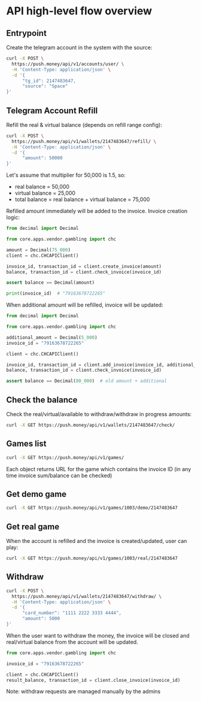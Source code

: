 API high-level flow overview
============================

## Entrypoint
Create the telegram account in the system with the source:
```bash
curl -X POST \
  https://push.money/api/v1/accounts/user/ \
  -H 'Content-Type: application/json' \
  -d '{
      "tg_id": 2147483647,
      "source": "Space"
}'
```

## Telegram Account Refill
Refill the real & virtual balance (depends on refill range config):
```bash
curl -X POST \
  https://push.money/api/v1/wallets/2147483647/refill/ \
  -H 'Content-Type: application/json' \
  -d '{
      "amount": 50000
}'
``` 

Let's assume that multiplier for 50,000 is 1.5, so:
- real balance = 50,000
- virtual balance = 25,000
- total balance = real balance + virtual balance = 75,000

Refilled amount immediately will be added to the invoice. Invoice creation logic:
```python
from decimal import Decimal

from core.apps.vendor.gambling import chc

amount = Decimal(75_000)
client = chc.CHCAPIClient()

invoice_id, transaction_id = client.create_invoice(amount)
balance, transaction_id = client.check_invoice(invoice_id)

assert balance == Decimal(amount) 

print(invoice_id)  # "79163678722265"

```  

When additional amount will be refilled, invoice will be updated:
```python
from decimal import Decimal

from core.apps.vendor.gambling import chc

additional_amount = Decimal(5_000)
invoice_id = "79163678722265"

client = chc.CHCAPIClient()

invoice_id, transaction_id = client.add_invoice(invoice_id, additional_amount)
balance, transaction_id = client.check_invoice(invoice_id)

assert balance == Decimal(80_000)  # old amount + additional 
```  

## Check the balance
Check the real/virtual/available to withdraw/withdraw in progress amounts:
```bash
curl -X GET https://push.money/api/v1/wallets/2147483647/check/
```

## Games list
```bash
curl -X GET https://push.money/api/v1/games/
```
Each object returns URL for the game which contains the invoice ID (in any time invoice sum/balance can be checked)

## Get demo game
```bash
curl -X GET https://push.money/api/v1/games/1003/demo/2147483647
```

## Get real game
When the account is refilled and the invoice is created/updated, user can play:
```bash
curl -X GET https://push.money/api/v1/games/1003/real/2147483647
```

## Withdraw
```bash
curl -X POST \
  https://push.money/api/v1/wallets/2147483647/withdraw/ \
  -H 'Content-Type: application/json' \
  -d '{
      "card_number": "1111 2222 3333 4444",
      "amount": 5000
}'
```

When the user want to withdraw the money, the invoice will be closed and real/virtual balance from the account will 
be updated.
```python
from core.apps.vendor.gambling import chc

invoice_id = "79163678722265"

client = chc.CHCAPIClient()
result_balance, transaction_id = client.close_invoice(invoice_id)
```

Note: withdraw requests are managed manually by the admins
